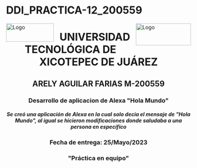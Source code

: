 # DDI_PRACTICA-12_200559
<p>
<img src=https://github.com/Arely2409/DDI_TAREA-3_200559/assets/84819096/285c9e31-8d65-443f-a1ba-f252963cd261 alt="Logo" width="130" height="50" align="left"> <img src=https://github.com/Arely2409/DDI_TAREA-3_200559/assets/84819096/d6991d80-8278-4a17-b4ca-433d1b6241df alt="Logo" width="150" height="60" align="right"> 
</p>

<P>
  <h1 align="center">UNIVERSIDAD TECNOLÓGICA DE XICOTEPEC DE JUÁREZ</h1>
  <h2 align="center">ARELY AGUILAR FARIAS M-200559</h2>
  <h3 align="center">Desarrollo de aplicacion de Alexa "Hola Mundo"</h3>
  <h5 align="center">Se creó una aplicación de Alexa en la cual solo decia el mensaje de "Hola Mundo", al igual se hicieron modificaciones donde saludaba a una persona en específico</h5>
  <h3 align="center">Fecha de entrega: 25/Mayo/2023</h3>
  <h3 align="center">"Práctica en equipo"</h3>
</P>

